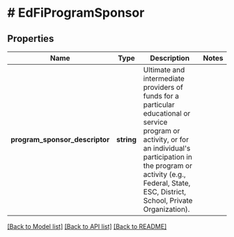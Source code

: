 # # EdFiProgramSponsor

## Properties

Name | Type | Description | Notes
------------ | ------------- | ------------- | -------------
**program_sponsor_descriptor** | **string** | Ultimate and intermediate providers of funds for a particular educational or service program or activity, or for an individual&#39;s participation in the program or activity (e.g., Federal, State, ESC, District, School, Private Organization). |

[[Back to Model list]](../../README.md#models) [[Back to API list]](../../README.md#endpoints) [[Back to README]](../../README.md)
